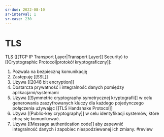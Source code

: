 ```yaml
---
sr-due: 2022-08-10
sr-interval: 1
sr-ease: 230
---
```


# TLS
TLS ([[TCP IP Transport Layer|Transport Layer]] Security) to [[Cryptographic Protocol|protokół kryptograficzny]]:
1. Pozwala na bezpieczną komunikację
2. Zastępuję [[SSL]]
3. Używa [[2048 bit encryption]]
4. Dostarcza prywatność i integralność danych pomiędzy aplikacjami/systemami
5. Używa [[Symmetric cryptography|symetrycznej kryptografii]] w celu generowania zaszyfrowanych kluczy dla każdego pojedynczego połączenia używając [[TLS Handshake Protocol]] 
6. Używa [[Public-key cryptography]] w celu identyfikacji systemów, które chcą się komunikować.
7. Uzywa [[Message authentication code]] aby zapewnić integralność danych i zapobiec niespodziewanej ich zmiany.
#review